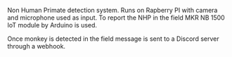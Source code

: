 Non Human Primate detection system. Runs on Rapberry PI with camera and microphone used as input. To report the NHP in the field MKR NB 1500 IoT module by Arduino is used.

Once monkey is detected in the field message is sent to a Discord server through a webhook.
